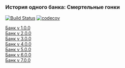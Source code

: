 ### История одного банка: Смертельные гонки

[![Build Status](https://travis-ci.org/Delgus/race.svg?branch=master)](https://travis-ci.org/Delgus/race) 
[![codecov](https://codecov.io/gh/Delgus/race/branch/master/graph/badge.svg)](https://codecov.io/gh/Delgus/race)

[Банк v 1.0.0](https://github.com/Delgus/race/blob/master/bank/v1/README.md)  
[Банк v 2.0.0](https://github.com/Delgus/race/blob/master/bank/v2/README.md)  
[Банк v 3.0.0](https://github.com/Delgus/race/blob/master/bank/v3/README.md)  
[Банк v 4.0.0](https://github.com/Delgus/race/blob/master/bank/v4/README.md)  
[Банк v 5.0.0](https://github.com/Delgus/race/blob/master/bank/v5/README.md)  
[Банк v 6.0.0](https://github.com/Delgus/race/blob/master/bank/v6/README.md)  
[Банк v 7.0.0](https://github.com/Delgus/race/blob/master/bank/v7/README.md)  
